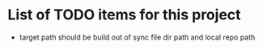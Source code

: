 # List of TODO items for this project

- target path should be build out of sync file dir path and local repo path
